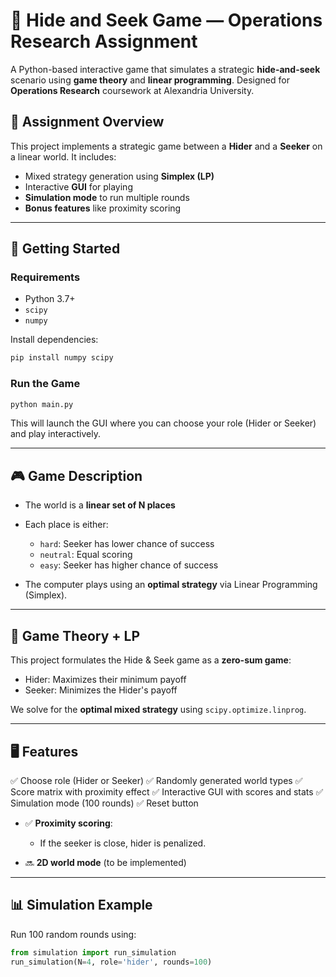 # 🎯 Hide and Seek Game — Operations Research Assignment

A Python-based interactive game that simulates a strategic **hide-and-seek** scenario using **game theory** and **linear programming**. Designed for **Operations Research** coursework at Alexandria University.

## 📌 Assignment Overview

This project implements a strategic game between a **Hider** and a **Seeker** on a linear world. It includes:

- Mixed strategy generation using **Simplex (LP)**
- Interactive **GUI** for playing
- **Simulation mode** to run multiple rounds
- **Bonus features** like proximity scoring

---

## 🚀 Getting Started

### Requirements
- Python 3.7+
- `scipy`
- `numpy`

Install dependencies:

```bash
pip install numpy scipy
```

### Run the Game

```bash
python main.py
```

This will launch the GUI where you can choose your role (Hider or Seeker) and play interactively.

---

## 🎮 Game Description

* The world is a **linear set of N places**
* Each place is either:

  * `hard`: Seeker has lower chance of success
  * `neutral`: Equal scoring
  * `easy`: Seeker has higher chance of success
* The computer plays using an **optimal strategy** via Linear Programming (Simplex).

---

## 🧠 Game Theory + LP

This project formulates the Hide & Seek game as a **zero-sum game**:

* Hider: Maximizes their minimum payoff
* Seeker: Minimizes the Hider's payoff

We solve for the **optimal mixed strategy** using `scipy.optimize.linprog`.

---

## 🖥️ Features

✅ Choose role (Hider or Seeker)
✅ Randomly generated world types
✅ Score matrix with proximity effect
✅ Interactive GUI with scores and stats
✅ Simulation mode (100 rounds)
✅ Reset button

* ✅ **Proximity scoring**:

  * If the seeker is close, hider is penalized.
* 🔜 **2D world mode** (to be implemented)

---

## 📊 Simulation Example

Run 100 random rounds using:

```python
from simulation import run_simulation
run_simulation(N=4, role='hider', rounds=100)
```
